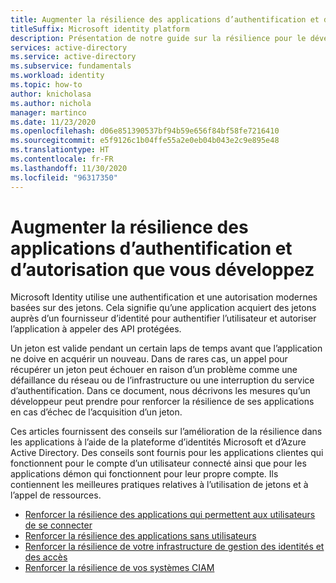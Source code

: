 ```yaml
---
title: Augmenter la résilience des applications d’authentification et d’autorisation que vous développez
titleSuffix: Microsoft identity platform
description: Présentation de notre guide sur la résilience pour le développement d’applications à l’aide d’Azure Active Directory et de la plateforme d’identités Microsoft
services: active-directory
ms.service: active-directory
ms.subservice: fundamentals
ms.workload: identity
ms.topic: how-to
author: knicholasa
ms.author: nichola
manager: martinco
ms.date: 11/23/2020
ms.openlocfilehash: d06e851390537bf94b59e656f84bf58fe7216410
ms.sourcegitcommit: e5f9126c1b04ffe55a2e0eb04b043e2c9e895e48
ms.translationtype: HT
ms.contentlocale: fr-FR
ms.lasthandoff: 11/30/2020
ms.locfileid: "96317350"
---
```

# <a name="increase-resilience-of-authentication-and-authorization-applications-you-develop"></a>Augmenter la résilience des applications d’authentification et d’autorisation que vous développez

Microsoft Identity utilise une authentification et une autorisation modernes basées sur des jetons. Cela signifie qu’une application acquiert des jetons auprès d’un fournisseur d’identité pour authentifier l’utilisateur et autoriser l’application à appeler des API protégées.

Un jeton est valide pendant un certain laps de temps avant que l’application ne doive en acquérir un nouveau. Dans de rares cas, un appel pour récupérer un jeton peut échouer en raison d’un problème comme une défaillance du réseau ou de l’infrastructure ou une interruption du service d’authentification. Dans ce document, nous décrivons les mesures qu’un développeur peut prendre pour renforcer la résilience de ses applications en cas d’échec de l’acquisition d’un jeton.

Ces articles fournissent des conseils sur l’amélioration de la résilience dans les applications à l’aide de la plateforme d’identités Microsoft et d’Azure Active Directory. Des conseils sont fournis pour les applications clientes qui fonctionnent pour le compte d’un utilisateur connecté ainsi que pour les applications démon qui fonctionnent pour leur propre compte. Ils contiennent les meilleures pratiques relatives à l’utilisation de jetons et à l’appel de ressources.

- [Renforcer la résilience des applications qui permettent aux utilisateurs de se connecter](resilience-client-app.md)
- [Renforcer la résilience des applications sans utilisateurs](resilience-daemon-app.md)
- [Renforcer la résilience de votre infrastructure de gestion des identités et des accès](resilience-in-infrastructure.md)
- [Renforcer la résilience de vos systèmes CIAM](resilience-b2c.md)
